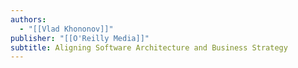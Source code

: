 ```yaml
---
authors:
  - "[[Vlad Khononov]]"
publisher: "[[O'Reilly Media]]"
subtitle: Aligning Software Architecture and Business Strategy
---
```

